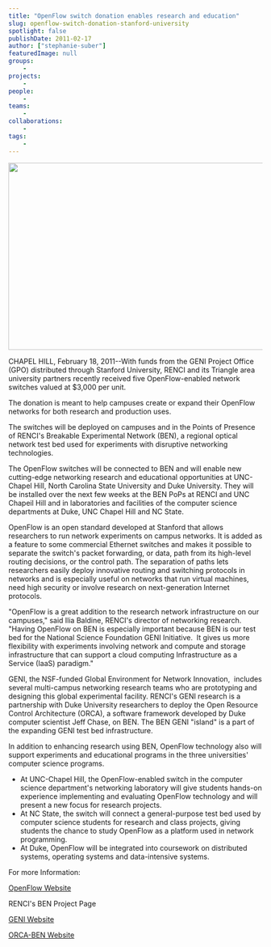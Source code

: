 ```yaml
---
title: "OpenFlow switch donation enables research and education"
slug: openflow-switch-donation-stanford-university
spotlight: false
publishDate: 2011-02-17
author: ["stephanie-suber"]
featuredImage: null
groups:
    - 
projects:
    - 
people:
    - 
teams: 
    - 
collaborations:
    - 
tags:
    -
---
```


<p><img class="alignnone size-full wp-image-6759" title="OpenFlow Switch" src="https://www.renci.org/wp-content/uploads/2011/02/UNC-CS-Story.jpg" alt="" width="630" height="370" /></p>

<p>CHAPEL HILL, February 18, 2011--With funds from the GENI Project Office (GPO) distributed through Stanford University, RENCI and its Triangle area university partners recently received five OpenFlow-enabled network switches valued at $3,000 per unit.</p>

<p>The donation is meant to help campuses create or expand their OpenFlow networks for both research and production uses.</p>

<p>The switches will be deployed on campuses and in the Points of Presence of RENCI's Breakable Experimental Network (BEN), a regional optical network test bed used for experiments with disruptive networking technologies.</p>

<p>The OpenFlow switches will be connected to BEN and will enable new cutting-edge networking research and educational opportunities at UNC-Chapel Hill, North Carolina State University and Duke University. They will be installed over the next few weeks at the BEN PoPs at RENCI and UNC Chapeil Hill and in laboratories and facilities of the computer science departments at Duke, UNC Chapel Hill and NC State.</p>

<p>OpenFlow is an open standard developed at Stanford that allows researchers to run network experiments on campus networks. It is added as a feature to some commercial Ethernet switches and makes it possible to separate the switch's packet forwarding, or data, path from its high-level routing decisions, or the control path. The separation of paths lets researchers easily deploy innovative routing and switching protocols in networks and is especially useful on networks that run virtual machines, need high security or involve research on next-generation Internet protocols.</p>

<p>"OpenFlow is a great addition to the research network infrastructure on our campuses," said Ilia Baldine, RENCI's director of networking research. "Having OpenFlow on BEN is especially important because BEN is our test bed for the National Science Foundation GENI Initiative.  It gives us more flexibility with experiments involving network and compute and storage infrastructure that can support a cloud computing Infrastructure as a Service (IaaS) paradigm."</p>

<p>GENI, the NSF-funded Global Environment for Network Innovation,  includes several multi-campus networking research teams who are prototyping and designing this global experimental facility. RENCI's GENI research is a partnership with Duke University researchers to deploy the Open Resource Control Architecture (ORCA), a software framework developed by Duke computer scientist Jeff Chase, on BEN. The BEN GENI "island" is a part of the expanding GENI test bed infrastructure.</p>

<p>In addition to enhancing research using BEN, OpenFlow technology also will support experiments and educational programs in the three universities' computer science programs.</p>

<ul>
	<li>At UNC-Chapel Hill, the      OpenFlow-enabled switch in the computer science department's networking      laboratory will give students hands-on experience implementing and      evaluating OpenFlow technology and will present a new focus for research      projects. </li>
	<li>At NC State, the switch      will connect a general-purpose test bed used by computer science students      for research and class projects, giving students the chance to study      OpenFlow as a platform used in network programming. </li>
	<li>At Duke, OpenFlow will      be integrated into coursework on distributed systems, operating systems      and data-intensive systems.</li>
</ul>

<p>For more Information:</p>

<p><a href="http://www.openflowswitch.org/" target="_blank">OpenFlow Website</a></p>

<p>RENCI's BEN Project Page</p>

<p><a href="http://www.geni.net/" target="_blank">GENI Website</a></p>

<p><a href="https://ben.renci.org/index.php?option=com_content&amp;view=article&amp;id=77&amp;Itemid=84" target="_blank">ORCA-BEN Website</a></p>

<!-- old tags

["Breakable Experimental Network (BEN)","Global Environment for Network Innovations (GENI)","Open Resource Control Architecture (ORCA)","OpenFlow"]

-->
